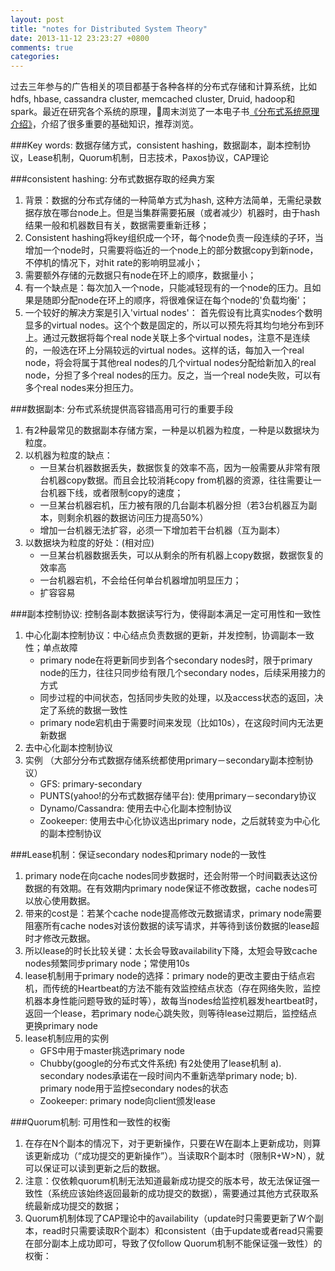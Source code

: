 ```yaml
---
layout: post
title: "notes for Distributed System Theory"
date: 2013-11-12 23:23:27 +0800
comments: true
categories: 
---
```


过去三年参与的广告相关的项目都基于各种各样的分布式存储和计算系统，比如hdfs, hbase, cassandra cluster, memcached cluster, Druid, hadoop和spark。最近在研究各个系统的原理，周末浏览了一本电子书[《分布式系统原理介绍》](http://www.valleytalk.org/wp-content/uploads/2012/07/%E5%88%86%E5%B8%83%E5%BC%8F%E7%B3%BB%E7%BB%9F%E5%8E%9F%E7%90%86%E4%BB%8B%E7%BB%8D.pdf)，介绍了很多重要的基础知识，推荐浏览。

###Key words: 
数据存储方式，consistent hashing，数据副本，副本控制协议，Lease机制，Quorum机制，日志技术，Paxos协议，CAP理论



###consistent hashing: 分布式数据存取的经典方案
1. 背景：数据的分布式存储的一种简单方式为hash, 这种方法简单，无需纪录数据存放在哪台node上。但是当集群需要拓展（或者减少）机器时，由于hash结果一般和机器数目有关，数据需要重新迁移；
2. Consistent hashing将key组织成一个环，每个node负责一段连续的子环，当增加一个node时，只需要将临近的一个node上的部分数据copy到新node，不停机的情况下，对hit rate的影响明显减小；
3. 需要额外存储的元数据只有node在环上的顺序，数据量小；
4. 有一个缺点是：每次加入一个node，只能减轻现有的一个node的压力。且如果是随即分配node在环上的顺序，将很难保证在每个node的'负载均衡'；
5. 一个较好的解决方案是引入'virtual nodes'： 首先假设有比真实nodes个数明显多的virtual nodes。这个个数是固定的，所以可以预先将其均匀地分布到环上。通过元数据将每个real node关联上多个virtual nodes，注意不是连续的，一般选在环上分隔较远的virtual nodes。这样的话，每加入一个real node，将会将属于其他real nodes的几个virtual nodes分配给新加入的real node，分担了多个real nodes的压力。反之，当一个real node失败，可以有多个real nodes来分担压力。

###数据副本: 分布式系统提供高容错高用可行的重要手段
1. 有2种最常见的数据副本存储方案，一种是以机器为粒度，一种是以数据块为粒度。
2. 以机器为粒度的缺点：
    + 一旦某台机器数据丢失，数据恢复的效率不高，因为一般需要从非常有限台机器copy数据。而且会比较消耗copy from机器的资源，往往需要让一台机器下线，或者限制copy的速度； 
    + 一旦某台机器宕机，压力被有限的几台副本机器分担（若3台机器互为副本，则剩余机器的数据访问压力提高50%） 
    + 增加一台机器无法扩容，必须一下增加若干台机器（互为副本）
3. 以数据块为粒度的好处：(相对应)
	+ 一旦某台机器数据丢失，可以从剩余的所有机器上copy数据，数据恢复的效率高
    + 一台机器宕机，不会给任何单台机器增加明显压力；
    + 扩容容易

###副本控制协议: 控制各副本数据读写行为，使得副本满足一定可用性和一致性
1. 中心化副本控制协议：中心结点负责数据的更新，并发控制，协调副本一致性；单点故障
	+ primary node在将更新同步到各个secondary nodes时，限于primary node的压力，往往只同步给有限几个secondary nodes，后续采用接力的方式
	+ 同步过程的中间状态，包括同步失败的处理，以及access状态的返回，决定了系统的数据一致性
	+ primary node宕机由于需要时间来发现（比如10s），在这段时间内无法更新数据
2. 去中心化副本控制协议
3. 实例 （大部分分布式数据存储系统都使用primary－secondary副本控制协议）
	+ GFS: primary-secondary
	+ PUNTS(yahoo!的分布式数据存储平台): 使用primary－secondary协议
	+ Dynamo/Cassandra: 使用去中心化副本控制协议
	+ Zookeeper: 使用去中心化协议选出primary node，之后就转变为中心化的副本控制协议

###Lease机制：保证secondary nodes和primary node的一致性
1. primary node在向cache nodes同步数据时，还会附带一个时间戳表达这份数据的有效期。在有效期内primary node保证不修改数据，cache nodes可以放心使用数据。
2. 带来的cost是：若某个cache node提高修改元数据请求，primary node需要阻塞所有cache nodes对该份数据的读写请求，并等待到该份数据的lease超时才修改元数据。
3. 所以lease的时长比较关键：太长会导致availability下降，太短会导致cache nodes频繁同步primary node；常使用10s
4. lease机制用于primary node的选择：primary node的更改主要由于结点宕机，而传统的Heartbeat的方法不能有效监控结点状态（存在网络失败，监控机器本身性能问题导致的延时等），故每当nodes给监控机器发heartbeat时，返回一个lease，若primary node心跳失败，则等待lease过期后，监控结点更换primary node
5. lease机制应用的实例
	+ GFS中用于master挑选primary node
	+ Chubby(google的分布式文件系统) 有2处使用了lease机制 a). secondary nodes承诺在一段时间内不重新选举primary node; b). primary node用于监控secondary nodes的状态
	+ Zookeeper: primary node向client颁发lease


###Quorum机制: 可用性和一致性的权衡
1. 在存在N个副本的情况下，对于更新操作，只要在W在副本上更新成功，则算该更新成功（“成功提交的更新操作”）。当读取R个副本时（限制R+W>N），就可以保证可以读到更新之后的数据。
2. 注意：仅依赖quorum机制无法知道最新成功提交的版本号，故无法保证强一致性（系统应该始终返回最新的成功提交的数据），需要通过其他方式获取系统最新成功提交的数据；
3. Quorum机制体现了CAP理论中的availability（update时只需要更新了W个副本，read时只需要读取R个副本）和consistent（由于update或者read只需要在部分副本上成功即可，导致了仅follow Quorum机制不能保证强一致性）的权衡：
